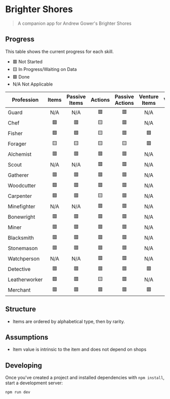 # Brighter Shores

> A companion app for Andrew Gower's Brighter Shores

## Progress

This table shows the current progress for each skill.

- 🟥 Not Started
- 🟨 In Progress/Waiting on Data
- 🟩 Done
- N/A Not Applicable

| Profession    | Items | Passive Items | Actions | Passive Actions | Venture Items | Ventures | Tools | Action Rates |
| ------------- | :---: | :-----------: | :-----: | :-------------: | :-----------: | :------: | :---: | :----------: |
| Guard         |  N/A  |      N/A      |   🟥    |       🟥        |      N/A      |   N/A    |  N/A  |      🟥      |
| Chef          |  🟩   |      🟥       |   🟨    |       🟥        |      N/A      |   N/A    |  N/A  |      🟥      |
| Fisher        |  🟩   |      🟩       |   🟨    |       🟥        |      🟩       |   N/A    |  🟩   |      🟥      |
| Forager       |  🟨   |      🟨       |   🟨    |       🟨        |      🟥       |    🟥    |  🟩   |      🟥      |
| Alchemist     |  🟥   |      🟥       |   🟥    |       🟥        |      N/A      |   N/A    |  N/A  |      🟥      |
| Scout         |  N/A  |      N/A      |   🟥    |       🟥        |      N/A      |   N/A    |  N/A  |      🟥      |
| Gatherer      |  🟥   |      🟥       |   🟥    |       🟥        |      N/A      |   N/A    |  🟩   |      🟥      |
| Woodcutter    |  🟩   |      🟥       |   🟥    |       🟥        |      N/A      |   N/A    |  🟩   |      🟥      |
| Carpenter     |  🟩   |      🟥       |   🟨    |       🟥        |      N/A      |   N/A    |  N/A  |      🟥      |
| Minefighter   |  N/A  |      N/A      |   🟥    |       🟥        |      N/A      |   N/A    |  N/A  |      🟥      |
| Bonewright    |  🟥   |      🟥       |   🟥    |       🟥        |      N/A      |   N/A    |  N/A  |      🟥      |
| Miner         |  🟥   |      🟥       |   🟥    |       🟥        |      N/A      |   N/A    |  🟩   |      🟥      |
| Blacksmith    |  🟥   |      🟥       |   🟥    |       🟥        |      N/A      |   N/A    |  N/A  |      🟥      |
| Stonemason    |  🟥   |      🟥       |   🟥    |       🟥        |      N/A      |   N/A    |  N/A  |      🟥      |
| Watchperson   |  N/A  |      N/A      |   🟥    |       🟥        |      N/A      |    🟥    |  N/A  |      🟥      |
| Detective     |  🟥   |      🟥       |   🟥    |       🟥        |      🟥       |    🟥    |  🟩   |      🟥      |
| Leatherworker |  🟩   |      🟥       |   🟨    |       🟥        |      N/A      |   N/A    |  N/A  |      🟥      |
| Merchant      |  🟥   |      🟥       |   🟥    |       🟥        |      🟥       |    🟥    |  N/A  |      🟥      |

## Structure

- Items are ordered by alphabetical type, then by rarity.

## Assumptions

- Item value is intrinsic to the item and does not depend on shops

## Developing

Once you've created a project and installed dependencies with `npm install`, start a development server:

```bash
npm run dev

```
